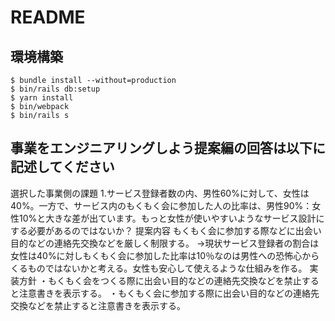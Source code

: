 # README

## 環境構築
```
$ bundle install --without=production
$ bin/rails db:setup
$ yarn install
$ bin/webpack
$ bin/rails s
```

## 事業をエンジニアリングしよう提案編の回答は以下に記述してください
選択した事業側の課題
1.サービス登録者数の内、男性60%に対して、女性は40%。一方で、サービス内のもくもく会に参加した人の比率は、男性90%：女性10%と大きな差が出ています。もっと女性が使いやすいようなサービス設計にする必要があるのではないか？
提案内容
もくもく会に参加する際などに出会い目的などの連絡先交換などを厳しく制限する。
→現状サービス登録者の割合は女性は40%に対しもくもく会に参加した比率は10％なのは男性への恐怖心からくるものではないかと考える。女性も安心して使えるような仕組みを作る。
実装方針
・もくもく会をつくる際に出会い目的などの連絡先交換などを禁止すると注意書きを表示する。
・もくもく会に参加する際に出会い目的などの連絡先交換などを禁止すると注意書きを表示する。